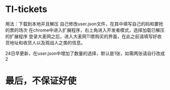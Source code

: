 # TI-tickets

用法：下载到本地并且解压
自己修改user.json文件，在其中填写自己的码和要抢的票的场次
在chrome中进入扩展程序，右上角进入开发者模式，选择加载已解压的扩展程序
登录大麦网之后，进入大麦网TI票购买的界面，在此之前请填写好收货地址和收货人以及观战人之类的信息。

24日早更新，在user.json中增加了数量的选择，默认是1张，如需两张请自行改成2
#  最后，不保证好使
